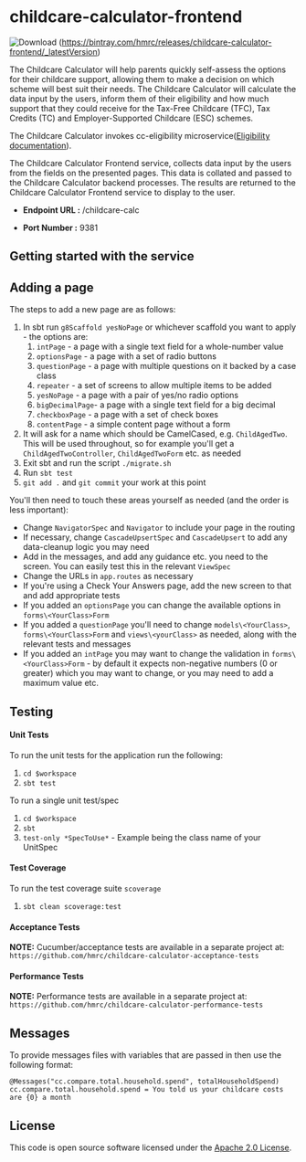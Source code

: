 # childcare-calculator-frontend

  ![Download](https://api.bintray.com/packages/hmrc/releases/childcare-calculator-frontend/images/download.svg) 
 (https://bintray.com/hmrc/releases/childcare-calculator-frontend/_latestVersion)

The Childcare Calculator will help parents quickly self-assess the options for their childcare support, allowing them to
make a decision on which scheme will best suit their needs. The Childcare Calculator will calculate the data input by
the users, inform them of their eligibility and how much support that they could receive for the Tax-Free Childcare (TFC),
Tax Credits (TC) and Employer-Supported Childcare (ESC) schemes.

The Childcare Calculator invokes cc-eligibility microservice([Eligibility documentation](https://github.com/hmrc/cc-eligibility/blob/master/README.md)).

The Childcare Calculator Frontend service, collects data input by the users from the fields on the presented pages.
This data is collated and passed to the Childcare Calculator backend processes. The results are returned to the Childcare
Calculator Frontend service to display to the user.

* **Endpoint URL :** /childcare-calc

* **Port Number :** 9381

## Getting started with the service
## Adding a page

The steps to add a new page are as follows:

1. In sbt run `g8Scaffold yesNoPage` or whichever scaffold you want to apply - the options are:
    1. `intPage` - a page with a single text field for a whole-number value
    2. `optionsPage` - a page with a set of radio buttons
    3. `questionPage` - a page with multiple questions on it backed by a case class
    4. `repeater` - a set of screens to allow multiple items to be added
    5. `yesNoPage` - a page with a pair of yes/no radio options
    6. `bigDecimalPage`- a page with a single text field for a big decimal 
    7. `checkboxPage` - a page with a set of check boxes
    8. `contentPage` - a simple content page without a form
2. It will ask for a name which should be CamelCased, e.g. `ChildAgedTwo`.  This will be used throughout, so for example you'll get a `ChildAgedTwoController`, `ChildAgedTwoForm` etc. as needed
3. Exit sbt and run the script `./migrate.sh`
4. Run `sbt test`
5. `git add .` and `git commit` your work at this point

You'll then need to touch these areas yourself as needed (and the order is less important):

* Change `NavigatorSpec` and `Navigator` to include your page in the routing
* If necessary, change `CascadeUpsertSpec` and `CascadeUpsert` to add any data-cleanup logic you may need
* Add in the messages, and add any guidance etc. you need to the screen.  You can easily test this in the relevant `ViewSpec`
* Change the URLs in `app.routes` as necessary
* If you're using a Check Your Answers page, add the new screen to that and add appropriate tests
* If you added an `optionsPage` you can change the available options in `forms\<YourClass>Form`
* If you added a `questionPage` you'll need to change `models\<YourClass>`, `forms\<YourClass>Form` and `views\<yourClass>` as needed, along with the relevant tests and messages
* If you added an `intPage` you may want to change the validation in `forms\<YourClass>Form` - by default it expects non-negative numbers (0 or greater) which you may want to change, or you may need to add a maximum value etc.

## Testing

#### Unit Tests
To run the unit tests for the application run the following:

1. `cd $workspace`
2. `sbt test`

To run a single unit test/spec

1. `cd $workspace`
2. `sbt`
3. `test-only *SpecToUse*` - Example being the class name of your UnitSpec

#### Test Coverage
To run the test coverage suite `scoverage`

1. `sbt clean scoverage:test`

#### Acceptance Tests

**NOTE:** Cucumber/acceptance tests are available in a separate project at:
`https://github.com/hmrc/childcare-calculator-acceptance-tests`

#### Performance Tests

**NOTE:** Performance tests are available in a separate project at:
`https://github.com/hmrc/childcare-calculator-performance-tests`

## Messages

To provide messages files with variables that are passed in then use the following format:

```
@Messages("cc.compare.total.household.spend", totalHouseholdSpend)
cc.compare.total.household.spend = You told us your childcare costs are {0} a month
```

## License

This code is open source software licensed under the [Apache 2.0 License]("http://www.apache.org/licenses/LICENSE-2.0.html").
